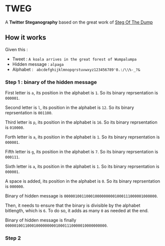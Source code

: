 # TWEG

A **Twitter Steganography** based on the great work of [Steg Of The Dump](https://github.com/holloway/steg-of-the-dump)

## How it works

Given this :

- Tweet : `A koala arrives in the great forest of Wumpalumpa`
- Hidden message : `alpaga`
- Alphabet : ` abcdefghijklmnopqrstuvwxyz123456789'0.:/\\%-_?&`

### Step 1 : binary of the hidden message

First letter is `a`, its position in the alphabet is `1`. So its binary reprsentation is `000001`.

Second letter is `l`, its position in the alphabet is `12`. So its binary reprsentation is `001100`.

Third letter is `p`, its position in the alphabet is `16`. So its binary reprsentation is `010000`.

Forth letter is `a`, its position in the alphabet is `1`. So its binary reprsentation is `000001`.

Fifth letter is `g`, its position in the alphabet is `7`. So its binary reprsentation is `000111`.

Sixth letter is `a`, its position in the alphabet is `1`. So its binary reprsentation is `000001`.

A space is added, its position in the alphabet is `0`. So its binary reprsentation is `000000`.

Binary of hidden message is `000001001100010000000001000111000001000000`.

Then, it needs to ensure that the binary is divisible by the alphabet bitlength, which is `6`. To do so, it adds as many `0` as needed at the end.

Binary of hidden message is finally `0000010011000100000000010001110000010000000000`.

### Step 2

